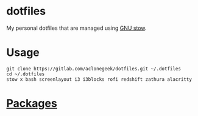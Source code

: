 # dotfiles
My personal dotfiles that are managed using [GNU stow](https://www.gnu.org/software/stow/).

# Usage
``` shell
git clone https://gitlab.com/aclonegeek/dotfiles.git ~/.dotfiles
cd ~/.dotfiles
stow x bash screenlayout i3 i3blocks rofi redshift zathura alacritty
```

# [Packages](packages)
